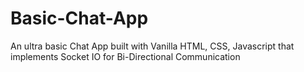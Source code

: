 # Basic-Chat-App
An ultra basic Chat App built with Vanilla HTML, CSS, Javascript that implements Socket IO for Bi-Directional Communication
